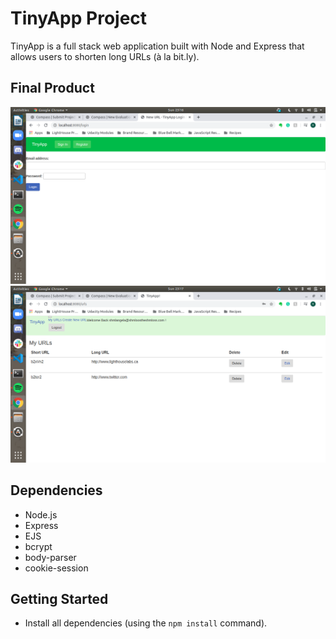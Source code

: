# TinyApp Project

TinyApp is a full stack web application built with Node and Express that allows users to shorten long URLs (à la bit.ly).

## Final Product

!["ScreenShot of Login Page"](https://github.com/ronjuarez/tinyapp/blob/master/docs/user-login.png)
!["ScreenShot of DashBoard"](https://github.com/ronjuarez/tinyapp/blob/master/docs/urls-dashboard.png)

## Dependencies

- Node.js
- Express
- EJS
- bcrypt
- body-parser
- cookie-session

## Getting Started

- Install all dependencies (using the `npm install` command).